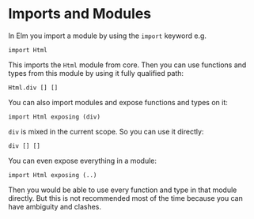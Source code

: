 # Imports and Modules

In Elm you import a module by using the `import` keyword e.g.

```
import Html
```

This imports the `Html` module from core. Then you can use functions and types from this module by using it fully qualified path:

```
Html.div [] []
```

You can also import modules and expose functions and types on it:

```
import Html exposing (div)
```

`div` is mixed in the current scope. So you can use it directly:

```
div [] []
```

You can even expose everything in a module:

```
import Html exposing (..)
```

Then you would be able to use every function and type in that module directly. But this is not recommended most of the time because you can have ambiguity and clashes.